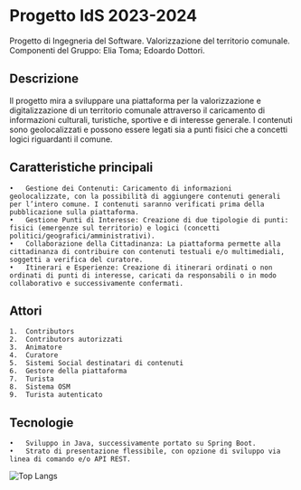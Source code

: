 # Progetto IdS 2023-2024
Progetto di Ingegneria del Software. Valorizzazione del territorio comunale.
Componenti del Gruppo: Elia Toma; Edoardo Dottori.
## Descrizione
Il progetto mira a sviluppare una piattaforma per la valorizzazione e digitalizzazione di un territorio comunale attraverso il caricamento di informazioni culturali, turistiche, sportive e di interesse generale. I contenuti sono geolocalizzati e possono essere legati sia a punti fisici che a concetti logici riguardanti il comune.
## Caratteristiche principali
	•	Gestione dei Contenuti: Caricamento di informazioni geolocalizzate, con la possibilità di aggiungere contenuti generali per l’intero comune. I contenuti saranno verificati prima della pubblicazione sulla piattaforma.
	•	Gestione Punti di Interesse: Creazione di due tipologie di punti: fisici (emergenze sul territorio) e logici (concetti politici/geografici/amministrativi).
	•	Collaborazione della Cittadinanza: La piattaforma permette alla cittadinanza di contribuire con contenuti testuali e/o multimediali, soggetti a verifica del curatore.
	•	Itinerari e Esperienze: Creazione di itinerari ordinati o non ordinati di punti di interesse, caricati da responsabili o in modo collaborativo e successivamente confermati.
## Attori
	1.	Contributors
	2.	Contributors autorizzati
	3.	Animatore
	4.	Curatore
	5.	Sistemi Social destinatari di contenuti
	6.	Gestore della piattaforma
	7.	Turista
	8.	Sistema OSM
	9.	Turista autenticato
## Tecnologie
	•	Sviluppo in Java, successivamente portato su Spring Boot.
	•	Strato di presentazione flessibile, con opzione di sviluppo via linea di comando e/o API REST.
 ![Top Langs](https://github-readme-stats.vercel.app/api/top-langs/?username=anuraghazra&layout=compact)
